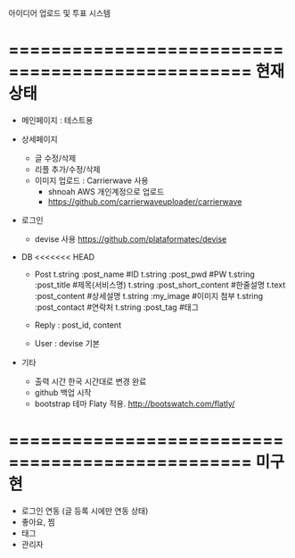 
아이디어 업로드 및 투표 시스템

=================================================
현재 상태
=================================================
- 메인페이지 : 테스트용 

- 상세페이지
     - 글 수정/삭제
     - 리플 추가/수정/삭제
     - 이미지 업로드 : Carrierwave 사용
          - shnoah AWS 개인계정으로 업로드
          - https://github.com/carrierwaveuploader/carrierwave

- 로그인 
     - devise 사용 https://github.com/plataformatec/devise
- DB
<<<<<<< HEAD
     - Post
          t.string :post_name #ID
          t.string :post_pwd #PW
          t.string :post_title #제목(서비스명)
          t.string :post_short_content #한줄설명
          t.text :post_content #상세설명
          t.string :my_image #이미지 첨부
          t.string :post_contact #연락처
          t.string :post_tag #태그
          
     - Reply : post_id, content
     - User : devise 기본

- 기타
     - 출력 시간 한국 시간대로 변경 완료
     - github 백업 시작
     - bootstrap 테마 Flaty 적용. http://bootswatch.com/flatly/
     


=================================================
미구현
=================================================

- 로그인 연동 (글 등록 시에만 연동 상태)
- 좋아요, 찜
- 태그
- 관리자
